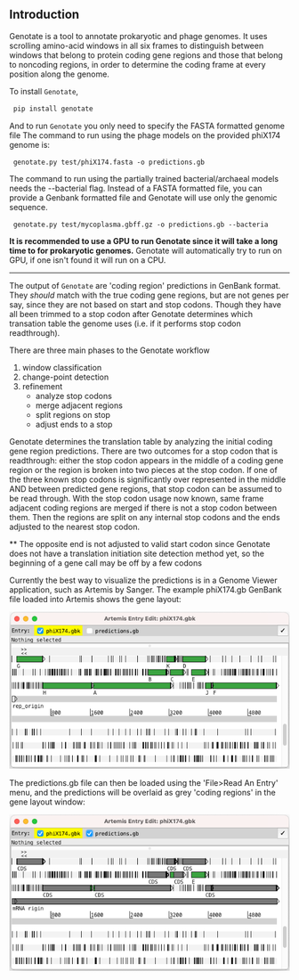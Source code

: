 
Introduction
------------

Genotate is a tool to annotate prokaryotic and phage genomes.  It uses scrolling amino-acid
windows in all six frames to distinguish between windows that belong to protein coding gene
regions and those that belong to noncoding regions, in order to determine the coding frame
at every position along the genome.


To install `Genotate`,
```sh
 pip install genotate
```

And to run `Genotate` you only need to specify the FASTA formatted genome file
The command to run using the phage models on the provided phiX174 genome is:
```
 genotate.py test/phiX174.fasta -o predictions.gb
```
The command to run using the partially trained bacterial/archaeal models needs the --bacterial flag. Instead of
a FASTA formatted file, you can provide a Genbank formatted file and Genotate will use only the genomic sequence.
```
 genotate.py test/mycoplasma.gbff.gz -o predictions.gb --bacteria
```
**It is recommended to use a GPU to run Genotate since it will take a long time to for prokaryotic 
genomes.**  Genotate will automatically try to run on GPU, if one isn't found it will run on a CPU.

---

The output of `Genotate` are 'coding region' predictions in GenBank format.  They *should*
match with the true coding gene regions, but are not genes per say, since they are not based
on start and stop codons. Though they have all been trimmed to a stop codon after Genotate
determines which transation table the genome uses (i.e. if it performs stop codon readthrough).

There are three main phases to the Genotate workflow
1. window classification 
2. change-point detection
3. refinement
   * analyze stop codons
   * merge adjacent regions
   * split regions on stop
   * adjust ends to a stop

Genotate determines the translation table by analyzing the initial coding gene region 
predictions.  There are two outcomes for a stop codon that is readthrough: either the stop 
codon appears in the middle of a coding gene region or the region is broken into two pieces at 
the stop codon. If one of the three known stop codons is significantly over represented in the 
middle AND between predicted gene regions, that stop codon can be assumed to be read through. 
With the stop codon usage now known, same frame adjacent coding regions are merged if there is 
not a stop codon between them. Then the regions are split on any internal stop codons and the 
ends adjusted to the nearest stop codon.

** The opposite end is not adjusted to valid start codon since Genotate does not have a translation
initiation site detection method yet, so the beginning of a gene call may be off by a few codons


Currently the best way to visualize the predictions is in a Genome Viewer application, such
as Artemis by Sanger. The example phiX174.gb GenBank file loaded into Artemis shows the 
gene layout:

![](https://github.com/deprekate/genotate/blob/main/src/genes.png)

The predictions.gb file can then be loaded using the 'File>Read An Entry' menu, and the
predictions will be overlaid as grey 'coding regions' in the gene layout window:

![](https://github.com/deprekate/genotate/blob/main/src/predictions.png)
